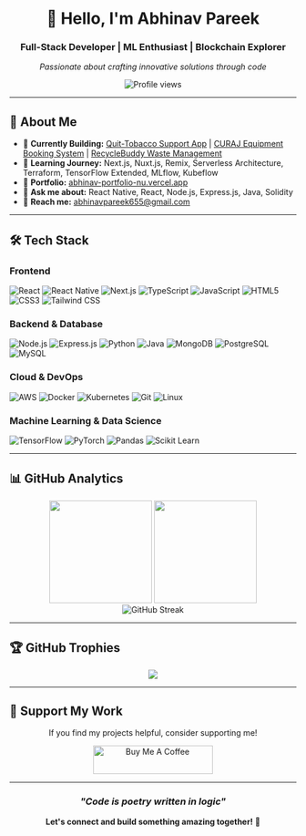 <div align="center">

# 👋 Hello, I'm Abhinav Pareek

### Full-Stack Developer | ML Enthusiast | Blockchain Explorer

*Passionate about crafting innovative solutions through code*

<img src="https://komarev.com/ghpvc/?username=abhinavpareek655&label=Profile%20views&color=0e75b6&style=for-the-badge" alt="Profile views" />

</div>

---

## 🚀 About Me

- 🔭 **Currently Building:** [Quit-Tobacco Support App](https://github.com/abhinavpareek655/quit-tobacco) | [CURAJ Equipment Booking System](https://equipment-booking-nu.vercel.app/) | [RecycleBuddy Waste Management](https://github.com/abhinavpareek655/ecosort)
- 🌱 **Learning Journey:** Next.js, Nuxt.js, Remix, Serverless Architecture, Terraform, TensorFlow Extended, MLflow, Kubeflow
- 💼 **Portfolio:** [abhinav-portfolio-nu.vercel.app](https://abhinav-portfolio-nu.vercel.app/)
- 💬 **Ask me about:** React Native, React, Node.js, Express.js, Java, Solidity
- 📧 **Reach me:** abhinavpareek655@gmail.com

---

## 🛠️ Tech Stack

### **Frontend**
![React](https://img.shields.io/badge/React-20232A?style=for-the-badge&logo=react&logoColor=61DAFB)
![React Native](https://img.shields.io/badge/React_Native-20232A?style=for-the-badge&logo=react&logoColor=61DAFB)
![Next.js](https://img.shields.io/badge/Next.js-000000?style=for-the-badge&logo=next.js&logoColor=white)
![TypeScript](https://img.shields.io/badge/TypeScript-007ACC?style=for-the-badge&logo=typescript&logoColor=white)
![JavaScript](https://img.shields.io/badge/JavaScript-F7DF1E?style=for-the-badge&logo=javascript&logoColor=black)
![HTML5](https://img.shields.io/badge/HTML5-E34F26?style=for-the-badge&logo=html5&logoColor=white)
![CSS3](https://img.shields.io/badge/CSS3-1572B6?style=for-the-badge&logo=css3&logoColor=white)
![Tailwind CSS](https://img.shields.io/badge/Tailwind_CSS-38B2AC?style=for-the-badge&logo=tailwind-css&logoColor=white)

### **Backend & Database**
![Node.js](https://img.shields.io/badge/Node.js-43853D?style=for-the-badge&logo=node.js&logoColor=white)
![Express.js](https://img.shields.io/badge/Express.js-404D59?style=for-the-badge&logo=express&logoColor=white)
![Python](https://img.shields.io/badge/Python-3776AB?style=for-the-badge&logo=python&logoColor=white)
![Java](https://img.shields.io/badge/Java-ED8B00?style=for-the-badge&logo=java&logoColor=white)
![MongoDB](https://img.shields.io/badge/MongoDB-4EA94B?style=for-the-badge&logo=mongodb&logoColor=white)
![PostgreSQL](https://img.shields.io/badge/PostgreSQL-316192?style=for-the-badge&logo=postgresql&logoColor=white)
![MySQL](https://img.shields.io/badge/MySQL-00000F?style=for-the-badge&logo=mysql&logoColor=white)

### **Cloud & DevOps**
![AWS](https://img.shields.io/badge/Amazon_AWS-232F3E?style=for-the-badge&logo=amazon-aws&logoColor=white)
![Docker](https://img.shields.io/badge/Docker-2496ED?style=for-the-badge&logo=docker&logoColor=white)
![Kubernetes](https://img.shields.io/badge/Kubernetes-326CE5?style=for-the-badge&logo=kubernetes&logoColor=white)
![Git](https://img.shields.io/badge/Git-F05032?style=for-the-badge&logo=git&logoColor=white)
![Linux](https://img.shields.io/badge/Linux-FCC624?style=for-the-badge&logo=linux&logoColor=black)

### **Machine Learning & Data Science**
![TensorFlow](https://img.shields.io/badge/TensorFlow-FF6F00?style=for-the-badge&logo=tensorflow&logoColor=white)
![PyTorch](https://img.shields.io/badge/PyTorch-EE4C2C?style=for-the-badge&logo=pytorch&logoColor=white)
![Pandas](https://img.shields.io/badge/Pandas-150458?style=for-the-badge&logo=pandas&logoColor=white)
![Scikit Learn](https://img.shields.io/badge/scikit_learn-F7931E?style=for-the-badge&logo=scikit-learn&logoColor=white)

---

## 📊 GitHub Analytics

<div align="center">
  <img height="180em" src="https://github-readme-stats.vercel.app/api?username=abhinavpareek655&show_icons=true&theme=tokyonight&include_all_commits=true&count_private=true"/>
  <img height="180em" src="https://github-readme-stats.vercel.app/api/top-langs/?username=abhinavpareek655&layout=compact&langs_count=8&theme=tokyonight"/>
</div>

<div align="center">
  <img src="https://github-readme-streak-stats.herokuapp.com/?user=abhinavpareek655&theme=tokyonight" alt="GitHub Streak" />
</div>

---

## 🏆 GitHub Trophies

<div align="center">
  <img src="https://github-profile-trophy.vercel.app/?username=abhinavpareek655&theme=tokyonight&no-frame=true&no-bg=false&margin-w=4&row=1" />
</div>

---

## 💝 Support My Work

<div align="center">
  
If you find my projects helpful, consider supporting me!

<a href="https://ko-fi.com/abhinavpareek">
  <img src="https://cdn.ko-fi.com/cdn/kofi3.png?v=3" height="50" width="210" alt="Buy Me A Coffee" />
</a>

</div>

---

<div align="center">
  
### *"Code is poetry written in logic"*

**Let's connect and build something amazing together!** 🚀

</div>

